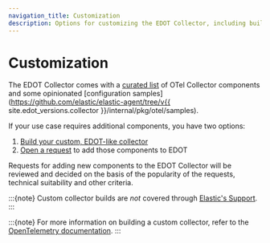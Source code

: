 ```yaml
---
navigation_title: Customization
description: Options for customizing the EDOT Collector, including building a custom collector or requesting new components.
---
```


# Customization

The EDOT Collector comes with a [curated list](./components) of OTel Collector components and some opinionated [configuration samples](https://github.com/elastic/elastic-agent/tree/v{{ site.edot_versions.collector }}/internal/pkg/otel/samples).

If your use case requires additional components, you have two options:

1. [Build your custom, EDOT-like collector](./custom-collector)
2. [Open a request](https://github.com/elastic/opentelemetry/issues/new/choose) to add those components to EDOT

Requests for adding new components to the EDOT Collector will be reviewed and decided on the basis of the popularity of the requests, technical suitability and other criteria.

:::{note}
Custom collector builds are *not* covered through [Elastic's Support](https://www.elastic.co/support_policy).
:::

:::{note}
For more information on building a custom collector, refer to the [OpenTelemetry documentation](https://opentelemetry.io/docs/collector/custom-collector/).
:::
